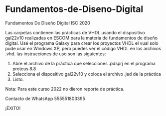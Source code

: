 # Fundamentos-de-Diseno-Digital
Fundamentos De Diseño Digital ISC 2020 

Las carpetas contienen las prácticas de VHDL usando el dispositivo gal22v10 realizadas en ESCOM para la materia de fundamentos de diseño digital. 
Usé el programa Galaxy para crear los proyectos VHDL el vual solo pude usar en Windows XP, pero puedes ver el código VHDL en los archivos .vhd. las instrucciones de uso son las siguientes: 

1.	Abre el archivo de la práctica que selecciones .pdsprj en el programa proteus 8.8 
2.	Selecciona el dispositivo gal22v10 y coloca el archivo .jed de la práctica 
3.	Listo.

Nota: Para este curso 2022 no dieron reporte de práctica. 

Contacto de WhatsApp 
555551803395

¡ÉXITO!
